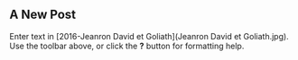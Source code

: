 ## A New Post

Enter text in [2016-Jeanron David et Goliath](Jeanron David et Goliath.jpg). Use the toolbar above, or click the **?** button for formatting help.
